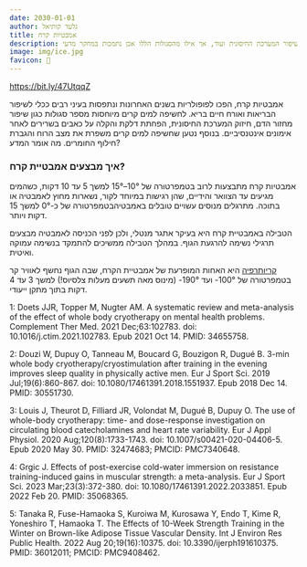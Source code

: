 ```yaml
---
date: 2030-01-01
author: גלעד קותיאל
title: אמבטיות קרח
description: אמבטיות קרח נחשבות כמועילות להפחתת דלקות, הקלה על כאבי שרירים, שיפור המערכת החיסונית ועוד, אך אילו מהסגולות הללו אכן נתמכות במחקר מדעי?
image: img/ice.jpg
favicon: 🛀
---
```


https://bit.ly/47UtqqZ

אמבטיות קרח, הפכו לפופולריות בשנים האחרונות ונתפסות בעיני רבים ככלי לשיפור הבריאות ואורח חיים בריא. 
לחשיפה למים קרים מיוחסות מספר סגולות  כגון שיפור מחזור	 הדם, חיזוק המערכת החיסונית, הפחתת דלקת והקלה על כאבים בשרירים לאחר אימונים אינטנסיביים.
בנוסף נטען שחשיפה למים קרים משפרת את מצב הרוח והגברת חילוף החומרים.
מה אומר המדע? 

### איך מבצעים אמבטיית קרח?

אמבטיות קרח מתבצעות לרוב בטמפרטורה של 10°–15° למשך 5 עד 10 דקות, כשהמים מגיעים עד הצוואר והידיים, שהן רגישות במיוחד לקור, נשארות מחוץ לאמבטיה או בתוכה. 
מתרגלים מנוסים עשויים טובלים באמבטיהבטמפרטורה של כ-0° למשך 15 דקות ויותר.

הטבילה באמבטיית קרח היא בעיקר אתגר מנטלי, ולכן לפני הכניסה לאמבטיה מבצעים תרגילי נשימה להרגעת הגוף. 
במהלך הטבילה ממשיכים להתמקד בנשימה עמוקה ואיטית.

[קריותרפיה](https://en.wikipedia.org/wiki/Cryotherapy) היא האחות המופרעת של אמבטיית הקרח, שבה הגוף נחשף לאוויר קר בטמפרטורה של 100°- ועד 190°- (מינוס מאה תשעים מעלות צלסיוס!) למשך 3 עד 4 דקות בתוך מתקן ייעודי.

1: Doets JJR, Topper M, Nugter AM. A systematic review and meta-analysis of the
effect of whole body cryotherapy on mental health problems. Complement Ther Med.
2021 Dec;63:102783. doi: 10.1016/j.ctim.2021.102783. Epub 2021 Oct 14. PMID:
34655758.

2: Douzi W, Dupuy O, Tanneau M, Boucard G, Bouzigon R, Dugué B. 3-min whole body
cryotherapy/cryostimulation after training in the evening improves sleep quality
in physically active men. Eur J Sport Sci. 2019 Jul;19(6):860-867. doi:
10.1080/17461391.2018.1551937. Epub 2018 Dec 14. PMID: 30551730.

3: Louis J, Theurot D, Filliard JR, Volondat M, Dugué B, Dupuy O. The use of
whole-body cryotherapy: time- and dose-response investigation on circulating
blood catecholamines and heart rate variability. Eur J Appl Physiol. 2020
Aug;120(8):1733-1743. doi: 10.1007/s00421-020-04406-5. Epub 2020 May 30. PMID:
32474683; PMCID: PMC7340648.

4: Grgic J. Effects of post-exercise cold-water immersion on resistance
training-induced gains in muscular strength: a meta-analysis. Eur J Sport Sci.
2023 Mar;23(3):372-380. doi: 10.1080/17461391.2022.2033851. Epub 2022 Feb 20.
PMID: 35068365.

5: Tanaka R, Fuse-Hamaoka S, Kuroiwa M, Kurosawa Y, Endo T, Kime R, Yoneshiro T,
Hamaoka T. The Effects of 10-Week Strength Training in the Winter on Brown-like
Adipose Tissue Vascular Density. Int J Environ Res Public Health. 2022 Aug
20;19(16):10375. doi: 10.3390/ijerph191610375. PMID: 36012011; PMCID:
PMC9408462.
